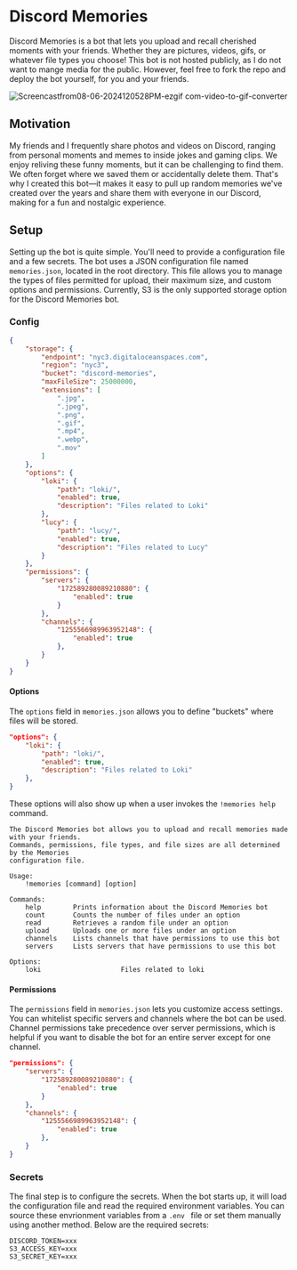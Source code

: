 # Discord Memories

Discord Memories is a bot that lets you upload and recall cherished moments with your friends. Whether they are pictures, videos, gifs, or whatever file types you choose! This bot is not hosted publicly, as I do not want to mange media for the public. However, feel free to fork the repo and deploy the bot yourself, for you and your friends.

![Screencastfrom08-06-2024120528PM-ezgif com-video-to-gif-converter](https://github.com/user-attachments/assets/37d945b3-7a84-427d-ab75-534bb9a0147e)

## Motivation

My friends and I frequently share photos and videos on Discord, ranging from personal moments and memes to inside jokes and gaming clips. We enjoy reliving these funny moments, but it can be challenging to find them. We often forget where we saved them or accidentally delete them. That's why I created this bot—it makes it easy to pull up random memories we've created over the years and share them with everyone in our Discord, making for a fun and nostalgic experience.

## Setup

Setting up the bot is quite simple. You'll need to provide a configuration file and a few secrets. The bot uses a JSON configuration file named `memories.json`, located in the root directory. This file allows you to manage the types of files permitted for upload, their maximum size, and custom options and permissions. Currently, S3 is the only supported storage option for the Discord Memories bot.

### Config 

```json
{
    "storage": {
        "endpoint": "nyc3.digitaloceanspaces.com",
        "region": "nyc3",
        "bucket": "discord-memories",
        "maxFileSize": 25000000,
        "extensions": [
            ".jpg",
            ".jpeg",
            ".png",
            ".gif",
            ".mp4",
            ".webp",
            ".mov"
        ]
    },
    "options": {
        "loki": {
            "path": "loki/",
            "enabled": true,
            "description": "Files related to Loki"
        },
        "lucy": {
            "path": "lucy/",
            "enabled": true,
            "description": "Files related to Lucy"
        }
    },
    "permissions": {
        "servers": {
            "172589280089210880": {
                "enabled": true
            }
        },
        "channels": {
            "1255566989963952148": {
                "enabled": true
            },
        }
    }
}
```

#### Options
The `options` field in `memories.json` allows you to define "buckets" where files will be stored.

```json
"options": {
    "loki": {
        "path": "loki/",
        "enabled": true,
        "description": "Files related to Loki"
    },
}
```

These options will also show up when a user invokes the `!memories help` command.

```
The Discord Memories bot allows you to upload and recall memories made with your friends.
Commands, permissions, file types, and file sizes are all determined by the Memories
configuration file.

Usage:
    !memories [command] [option]

Commands:
    help        Prints information about the Discord Memories bot
    count       Counts the number of files under an option
    read        Retrieves a random file under an option
    upload      Uploads one or more files under an option
    channels    Lists channels that have permissions to use this bot
    servers     Lists servers that have permissions to use this bot

Options:
    loki                    Files related to loki
```

#### Permissions
The `permissions` field in `memories.json` lets you customize access settings. You can whitelist specific servers and channels where the bot can be used. Channel permissions take precedence over server permissions, which is helpful if you want to disable the bot for an entire server except for one channel.

```json
"permissions": {
    "servers": {
        "172589280089210880": {
            "enabled": true
        }
    },
    "channels": {
        "1255566989963952148": {
            "enabled": true
        },
    }
}
```

### Secrets
The final step is to configure the secrets. When the bot starts up, it will load the configuration file and read the required environment variables. You can source these envrionment variables from a `.env ` file or set them manually using another method. Below are the required secrets:

```env
DISCORD_TOKEN=xxx
S3_ACCESS_KEY=xxx
S3_SECRET_KEY=xxx
```
